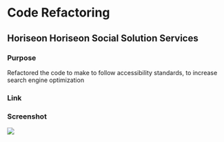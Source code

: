 # Code Refactoring
## Horiseon Horiseon Social Solution Services
### Purpose
Refactored the code to make to follow accessibility standards, to increase search engine optimization 
### Link

### Screenshot
<img src="./develop/assets/images/challenge1.png">